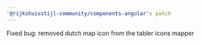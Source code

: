 ```yaml
---
'@rijkshuisstijl-community/components-angular': patch
---
```


Fixed bug: removed dutch map icon from the tabler icons mapper
